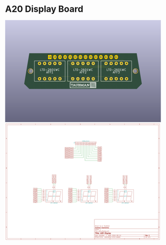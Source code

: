 # A20 Display Board

![Front](https://raw.githubusercontent.com/gtaubman/clock2/master/boards/a20_display/images/front.png)
![Schematic](https://raw.githubusercontent.com/gtaubman/clock2/master/boards/a20_display/images/schematic.png)
